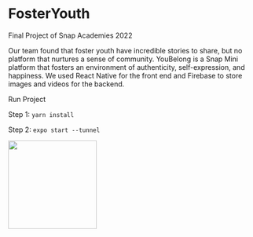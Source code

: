# FosterYouth
Final Project of Snap Academies 2022

Our team found that foster youth have incredible stories to share, but no platform that nurtures a sense of community. YouBelong is a Snap Mini platform that fosters an environment of authenticity, self-expression, and happiness. We used React Native for the front end and Firebase to store images and videos for the backend.

Run Project

Step 1: `yarn install`

Step 2: `expo start --tunnel`

<img src="https://github.com/sonyakim-dev/git-practice/blob/main/sonya-small.gif?raw=true" width="180"/>
